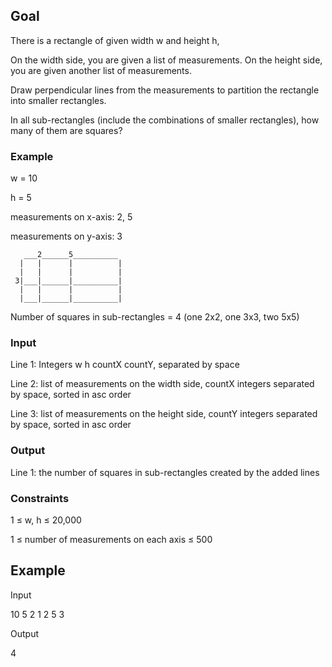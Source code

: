 ## Goal
There is a rectangle of given width w and height h,

On the width side, you are given a list of measurements.
On the height side, you are given another list of measurements.

Draw perpendicular lines from the measurements to partition the rectangle into smaller rectangles.

In all sub-rectangles (include the combinations of smaller rectangles), how many of them are squares?


### Example

w = 10

h = 5

measurements on x-axis: 2, 5

measurements on y-axis: 3

       ___2______5__________ 
      |   |      |          |
      |   |      |          |
     3|___|______|__________|
      |   |      |          |
      |___|______|__________|

Number of squares in sub-rectangles = 4 (one 2x2, one 3x3, two 5x5)

### Input
Line 1: Integers w h countX countY, separated by space

Line 2: list of measurements on the width side, countX integers separated by space, sorted in asc order

Line 3: list of measurements on the height side, countY integers separated by space, sorted in asc order

### Output
Line 1: the number of squares in sub-rectangles created by the added lines

### Constraints
1 ≤ w, h ≤ 20,000

1 ≤ number of measurements on each axis ≤ 500

## Example
Input

  10 5 2 1
  2 5
  3

Output

  4